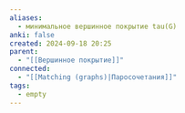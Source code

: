 ```yaml
---
aliases:
  - минимальное вершинное покрытие tau(G)
anki: false
created: 2024-09-18 20:25
parent:
  - "[[Вершинное покрытие]]"
connected:
  - "[[Matching (graphs)|Паросочетания]]"
tags:
  - empty
---
```

